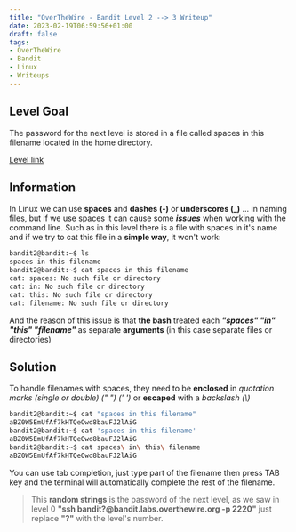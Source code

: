 ```yaml
---
title: "OverTheWire - Bandit Level 2 --> 3 Writeup"
date: 2023-02-19T06:59:56+01:00
draft: false
tags:
- OverTheWire
- Bandit
- Linux
- Writeups
---
```


## Level Goal
The password for the next level is stored in a file called spaces in this filename located in the home directory.

[Level link](https://overthewire.org/wargames/bandit/bandit3.html)


## Information
In Linux we can use **spaces** and **dashes (-)** or **underscores (_)** ... in naming files, but if we use spaces it can cause some **_issues_** when working with the command line. Such as in this level there is a file with spaces in it's name and if we try to cat this file in a **simple way**, it won't work:

```bash
bandit2@bandit:~$ ls
spaces in this filename
bandit2@bandit:~$ cat spaces in this filename
cat: spaces: No such file or directory
cat: in: No such file or directory
cat: this: No such file or directory
cat: filename: No such file or directory
```
And the reason of this issue is that **the bash** treated each **_"spaces" "in" "this" "filename"_** as separate **arguments** (in this case separate files or directories)
## Solution
To handle filenames with spaces, they need to be **enclosed** in _quotation marks (single or double) (" ") (' ')_ or **escaped** with a _backslash (\\)_

```bash
bandit2@bandit:~$ cat "spaces in this filename" 
aBZ0W5EmUfAf7kHTQeOwd8bauFJ2lAiG
bandit2@bandit:~$ cat 'spaces in this filename' 
aBZ0W5EmUfAf7kHTQeOwd8bauFJ2lAiG
bandit2@bandit:~$ cat spaces\ in\ this\ filename 
aBZ0W5EmUfAf7kHTQeOwd8bauFJ2lAiG
```
You can use tab completion, just type part of the filename then press TAB key and the terminal will automatically complete the rest of the filename.

> This **random strings** is the password of the next level, as we saw in level 0 **"ssh bandit?@bandit.labs.overthewire.org -p 2220"** just replace **"?"** with the level's number.